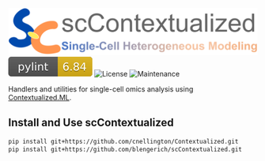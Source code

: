 ![Preview](assets/scContextualized_logo.png)
![pylint Score](pylint.svg)
![License](https://img.shields.io/github/license/blengerich/scContextualized.svg?style=flat-square)
![Maintenance](https://img.shields.io/maintenance/yes/2022?style=flat-square)


Handlers and utilities for single-cell omics analysis using [Contextualized.ML](https://github.com/cnellington/contextualized).


## Install and Use scContextualized
```
pip install git+https://github.com/cnellington/Contextualized.git
pip install git+https://github.com/blengerich/scContextualized.git
```
